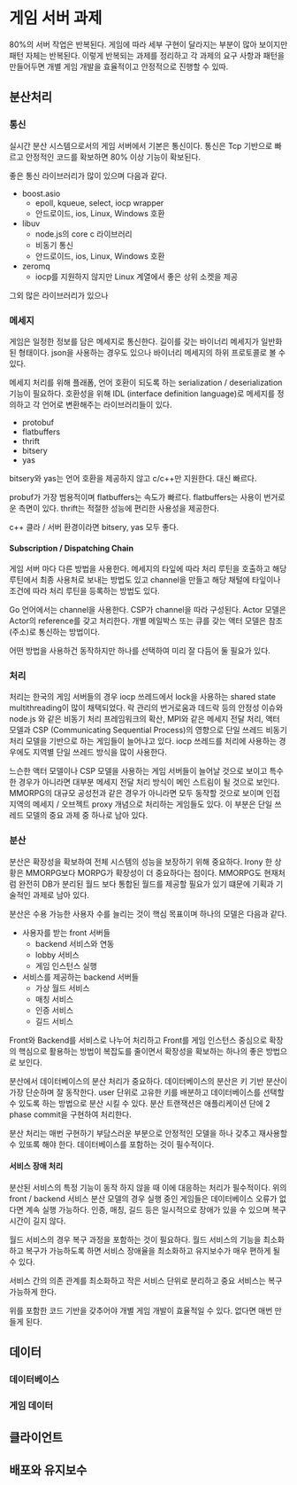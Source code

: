 # 게임 서버 과제

80%의 서버 작업은 반복된다. 게임에 따라 세부 구현이 달라지는 부분이 많아 보이지만 패턴 자체는 반복된다. 이렇게 반복되는 과제를 정리하고 각 과제의 요구 사항과 패턴을 만들어두면 개별 게임 개발을 효율적이고 안정적으로 진행할 수 있따. 

## 분산처리 

### 통신 

실시간 분산 시스템으로서의 게임 서버에서 기본은 통신이다. 통신은 Tcp 기반으로 빠르고 안정적인 코드를 확보하면 80% 이상 기능이 확보된다. 

좋은 통신 라이브러리가 많이 있으며 다음과 같다. 

- boost.asio 
  - epoll, kqueue, select, iocp wrapper 
  - 안드로이드, ios, Linux, Windows 호환
- libuv 
  - node.js의 core c 라이브러리 
  - 비동기 통신
  - 안드로이드, ios, Linux, Windows 호환
- zeromq
  - iocp를 지원하지 않지만 Linux 계열에서 좋은 상위 소켓을 제공

그외 많은 라이브러리가 있으나 

### 메세지 

게임은 일정한 정보를 담은 메세지로 통신한다. 길이를 갖는 바이너리 메세지가 일반화된 형태이다. json을 사용하는 경우도 있으나 바이너리 메세지의 하위 프로토콜로 볼 수 있다. 

메세지 처리를 위해 플래폼, 언어 호환이 되도록 하는 serialization / deserialization 기능이 필요하다. 호환성을 위해 IDL (interface definition language)로 메세지를 정의하고 각 언어로 변환해주는 라이브러리들이 있다.

- protobuf 
- flatbuffers 
- thrift
- bitsery 
- yas

bitsery와 yas는 언어 호환을 제공하지 않고 c/c++만 지원한다. 대신 빠르다. 

probuf가 가장 범용적이며 flatbuffers는 속도가 빠르다. flatbuffers는 사용이 번거로운 측면이 있다. thrift는 적절한 성능에 편리한 사용성을 제공한다. 

c++ 클라 / 서버 환경이라면 bitsery, yas 모두 좋다. 

#### Subscription / Dispatching Chain 

게임 서버 마다 다른 방법을 사용한다. 메세지의 타잎에 따라 처리 루틴을 호출하고 해당 루틴에서 최종 사용처로 보내는 방법도 있고 channel을 만들고 해당 채털에 타잎이나 조건에 따라 처리 루틴을 등록하는 방법도 있다. 

Go 언어에서는 channel을 사용한다. CSP가 channel을 따라 구성된다. Actor 모델은 Actor의 reference를 갖고 처리한다. 개별 메일박스 또는 큐를 갖는 액터 모델은 참조(주소)로 통신하는 방법이다. 

어떤 방법을 사용하건 동작하지만 하나를 선택하여 미리 잘 다듬어 둘 필요가 있다. 

### 처리 

처리는 한국의 게임 서버들의 경우 iocp 쓰레드에서 lock을 사용하는 shared state multithreading이 많이 채택되었다. 락 관리의 번거로움과 데드락 등의 안정성 이슈와 node.js 와 같은 비동기 처리 프레임워크의 확산, MPI와 같은 메세지 전달 처리, 액터 모델과 CSP (Communicating Sequential Process)의 영향으로 단일 쓰레드 비동기 처리 모델을 기반으로 하는 게임들이 늘어나고 있다. iocp 쓰레드를 처리에 사용하는 경우에도 지역별 단일 쓰레드 방식을 많이 사용한다. 

느슨한 액터 모델이나 CSP 모델을 사용하는 게임 서버들이 늘어날 것으로 보이고 특수한 경우가 아니라면 대부분 메세지 전달 처리 방식이 메인 스트림이 될 것으로 보인다. MMORPG의 대규모 공성전과 같은 경우가 아니라면 모두 동작할 것으로 보이며 인접 지역의 메세지 / 오브젝트 proxy 개념으로 처리하는 게임들도 있다. 이 부분은 단일 쓰레드 모델의 중요 과제 중 하나로 남아 있다. 

### 분산

분산은 확장성을 확보하여 전체 시스템의 성능을 보장하기 위해 중요하다. Irony 한 상황은 MMORPG보다 MORPG가 확장성이 더 중요하다는 점이다. MMORPG도 현재처럼 완전히 DB가 분리된 월드 보다 통합된 월드를 제공할 필요가 있기 떄문에 기획과 기술적인 과제로 남아 있다. 

분산은 수용 가능한 사용자 수를 늘리는 것이 핵심 목표이며 하나의 모델은 다음과 같다. 

- 사용자를 받는 front 서버들
  - backend 서비스와 연동 
  - lobby 서비스 
  - 게임 인스턴스 실행 
- 서비스를 제공하는 backend 서버들
  - 가상 월드 서비스 
  - 매칭 서비스 
  - 인증 서비스 
  - 길드 서비스 

Front와 Backend를 서비스로 나누어 처리하고 Front를 게임 인스턴스 중심으로 확장의 핵심으로 활용하는 방법이 복잡도를 줄이면서 확장성을 확보하는 하나의 좋은 방법으로 보인다. 

분산에서 데이터베이스의 분산 처리가 중요하다. 데이터베이스의 분산은 키 기반 분산이 가장 단순하며 잘 동작한다. user 단위로 고유한 키를 배분하고 데이터베이스를 선택할 수 있도록 하는 방법으로 분산 시킬 수 있다. 분산 트랜잭션은 애플리케이션 단에 2 phase commit을 구현하여 처리한다. 

분산 처리는 매번 구현하기 부담스러운 부분으로 안정적인 모델을 하나 갖추고 재사용할 수 있또록 해야 한다. 데이터베이스를 포함하는 것이 필수적이다. 

#### 서비스 장애 처리 

분산된 서비스의 특정 기능이 동작 하지 않을 때 이에 대응하는 처리가 필수적이다. 위의 front / backend 서비스 분산 모델의 경우 실행 중인 게임들은 데이터베이스 오류가 없다면 계속 실행 가능하다. 인증, 매칭, 길드 등은 일시적으로 장애가 있을 수 있으며 복구 시간이 길지 않다. 

월드 서비스의 경우 복구 과정을 포함하는 것이 필요하다. 월드 서비스의 기능을 최소화 하고 복구가 가능하도록 하면 서비스 장애율을 최소화하고 유지보수가 매우 편하게 될 수 있다. 

서비스 간의 의존 관계를 최소화하고 작은 서비스 단위로 분리하고 중요 서비스는 복구 가능하게 한다. 

위를 포함한 코드 기반을 갖추어야 개별 게임 개발이 효율적일 수 있다. 없다면 매번 만들게 된다. 

## 데이터 

### 데이터베이스 







### 게임 데이터 





## 클라이언트 







## 배포와 유지보수 





